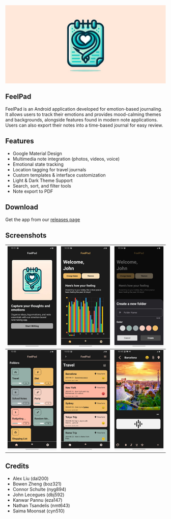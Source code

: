 <div align="center">

<img width="" src="images_readme/feelpad-wide.jpg" alt="FeelPad" align="center">

<div align="left">

## FeelPad
FeelPad is an Android application developed for emotion-based journaling. It allows users to track their emotions and provides mood-calming themes and backgrounds, alongside features found in modern note applications. Users can also export their notes into a time-based journal for easy review.

## Features

* Google Material Design
* Multimedia note integration (photos, videos, voice)
* Emotional state tracking
* Location tagging for travel journals
* Custom templates & interface customization
* Light & Dark Theme Support
* Search, sort, and filter tools
* Note export to PDF

## Download
Get the app from our [releases page](https://github.com/lecegues/FeelPad/releases) 

## Screenshots
| <img src="images_readme/screenshot_1.jpg" alt="Apps Page" /> | <img src="images_readme/screenshot_2.jpg" alt="Dark Theme" />           | <img src="images_readme/screenshot_3.jpg" alt="Material You" />    |
| ------------------------------------------------------ | ----------------------------------------------------------------------- | -------------------------------------------------------------------- |
| <img src="images_readme/screenshot_4.jpg" alt="App Page" />   | <img src="images_readme/screenshot_5.jpg" alt="App Options" /> | <img src="images_readme/screenshot_6.jpg" alt="App Web View" /> |

## Credits
- Alex Liu (dal200)
- Bowen Zheng (boz321)
- Connor Schulte (nyg894)
- John Lecegues (dbj592)
- Kanwar Pannu (eza147)
- Nathan Tsandelis (nmt643)
- Saima Moonsat (cyn510)
